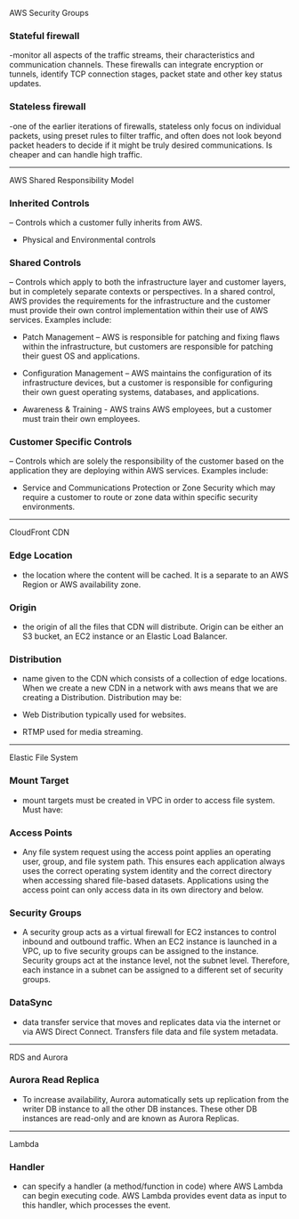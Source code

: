 AWS Security Groups

### Stateful firewall 
-monitor all aspects of the traffic streams, their characteristics and communication channels. These firewalls can integrate encryption or tunnels, identify TCP connection stages, packet state and other key status updates.

### Stateless firewall
-one of the earlier iterations of firewalls, stateless only focus on individual packets, using preset rules to filter traffic, and often does not look beyond packet headers to decide if it might be truly desired communications. Is cheaper and can handle high traffic.

---
AWS Shared Responsibility Model

### Inherited Controls
– Controls which a customer fully inherits from AWS.
* Physical and Environmental controls

### Shared Controls
– Controls which apply to both the infrastructure layer and customer layers, but in completely separate contexts or perspectives. In a shared control, AWS provides the requirements for the infrastructure and the customer must provide their own control implementation within their use of AWS services. Examples include:

* Patch Management – AWS is responsible for patching and fixing flaws within the infrastructure, but customers are responsible for patching their guest OS and applications.

* Configuration Management – AWS maintains the configuration of its infrastructure devices, but a customer is responsible for configuring their own guest operating systems, databases, and applications.

* Awareness & Training - AWS trains AWS employees, but a customer must train their own employees.

### Customer Specific Controls
– Controls which are solely the responsibility of the customer based on the application they are deploying within AWS services. Examples include:

* Service and Communications Protection or Zone Security which may require a customer to route or zone data within specific security environments.
---

CloudFront CDN

### Edge Location
- the location where the content will be cached. It is a separate to an AWS Region or AWS availability zone.

### Origin
- the origin of all the files that CDN will distribute. Origin can be either an S3 bucket, an EC2 instance or an Elastic Load Balancer.

### Distribution
- name given to the CDN which consists of a collection of edge locations. When we create a new CDN in a network with aws means that we are creating a Distribution. Distribution may be:

* Web Distribution typically used for websites.

* RTMP used for media streaming.

---

Elastic File System

### Mount Target
- mount targets must be created in VPC in order to access file system. Must have:

### Access Points
- Any file system request using the access point applies an operating user, group, and file system path. This ensures each application always uses the correct operating system identity and the correct directory when accessing shared file-based datasets. Applications using the access point can only access data in its own directory and below. 

### Security Groups
- A security group acts as a virtual firewall for EC2 instances to control inbound and outbound traffic. When an EC2 instance is launched in a VPC, up to five security groups can be assigned to the instance. Security groups act at the instance level, not the subnet level. Therefore, each instance in a subnet can be assigned to a different set of security groups.

### DataSync
- data transfer service that moves and replicates data via the internet or via AWS Direct Connect. Transfers file data and file system metadata.

---

RDS and Aurora

### Aurora Read Replica
- To increase availability, Aurora automatically sets up replication from the writer DB instance to all the other DB instances. These other DB instances are read-only and are known as Aurora Replicas. 

---

Lambda

### Handler
- can specify a handler (a method/function in code) where AWS Lambda can begin executing code. AWS Lambda provides event data as input to this handler, which processes the event.